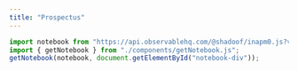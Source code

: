 ```yaml
---
title: "Prospectus"
---
```

```js
import notebook from "https://api.observablehq.com/@shadoof/inapm0.js?v=3";
import { getNotebook } from "./components/getNotebook.js";
getNotebook(notebook, document.getElementById("notebook-div"));
```
<div id="notebook-div"></div>